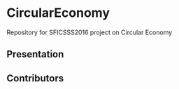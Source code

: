 # CircularEconomy

Repository for SFICSSS2016 project on Circular Economy

## Presentation


## Contributors

